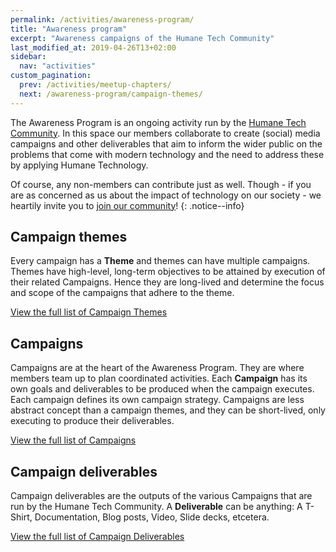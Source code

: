 ```yaml
---
permalink: /activities/awareness-program/
title: "Awareness program"
excerpt: "Awareness campaigns of the Humane Tech Community"
last_modified_at: 2019-04-26T13+02:00
sidebar:
  nav: "activities"
custom_pagination:
  prev: /activities/meetup-chapters/
  next: /awareness-program/campaign-themes/
---
```


The Awareness Program is an ongoing activity run by the [Humane Tech Community](https://community.humanetech.com). In this space our members collaborate to create (social) media campaigns and other deliverables that aim to inform the wider public on the problems that come with modern technology and the need to address these by applying Humane Technology.

Of course, any non-members can contribute just as well. Though - if you are as concerned as us about the impact of technology on our society - we heartily invite you to [join our community](/join/)!
{: .notice--info}

## Campaign themes

Every campaign has a **Theme** and themes can have multiple campaigns. Themes have high-level, long-term objectives to be attained by execution of their related Campaigns. Hence they are long-lived and determine the focus and scope of the campaigns that adhere to the theme.

[View the full list of Campaign Themes](/awareness-program/campaign-themes)

## Campaigns

Campaigns are at the heart of the Awareness Program. They are where members team up to plan coordinated activities. Each **Campaign** has its own goals and deliverables to be produced when the campaign executes. Each campaign defines its own campaign strategy. Campaigns are less abstract concept than a campaign themes, and they can be short-lived, only executing to produce their deliverables.

[View the full list of Campaigns](/awareness-program/campaigns)

## Campaign deliverables

Campaign deliverables are the outputs of the various Campaigns that are run by the Humane Tech Community. A **Deliverable** can be anything: A T-Shirt, Documentation, Blog posts, Video, Slide decks, etcetera.

[View the full list of Campaign Deliverables](/awareness-program/campaign-deliverables)

